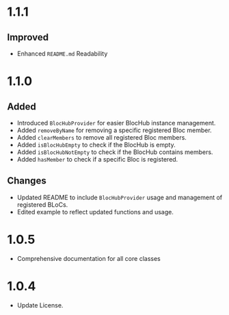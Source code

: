# 1.1.1
## Improved
- Enhanced `README.md` Readability

# 1.1.0
## Added
- Introduced `BlocHubProvider` for easier BlocHub instance management.
- Added `removeByName` for removing a specific registered Bloc member.
- Added `clearMembers` to remove all registered Bloc members.
- Added `isBlocHubEmpty` to check if the BlocHub is empty.
- Added `isBlocHubNotEmpty` to check if the BlocHub contains members.
- Added `hasMember` to check if a specific Bloc is registered.

## Changes
- Updated README to include `BlocHubProvider` usage and management of registered BLoCs.
- Edited example to reflect updated functions and usage.

# 1.0.5

* Comprehensive documentation for all core classes

# 1.0.4

* Update License.
